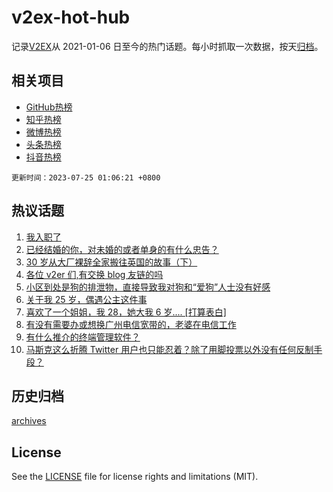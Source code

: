 # v2ex-hot-hub

 记录[V2EX](https://www.v2ex.com/)从 2021-01-06 日至今的热门话题。每小时抓取一次数据，按天[归档](archives)。
 
 ## 相关项目

- [GitHub热榜](https://github.com/lonnyzhang423/github-hot-hub)
- [知乎热榜](https://github.com/lonnyzhang423/zhihu-hot-hub)
- [微博热榜](https://github.com/lonnyzhang423/weibo-hot-hub)
- [头条热榜](https://github.com/lonnyzhang423/toutiao-hot-hub)
- [抖音热榜](https://github.com/lonnyzhang423/douyin-hot-hub)


 `更新时间：2023-07-25 01:06:21 +0800`

## 热议话题

1. [我入职了](https://www.v2ex.com/t/959084)
1. [已经结婚的你，对未婚的或者单身的有什么忠告？](https://www.v2ex.com/t/959198)
1. [30 岁从大厂裸辞全家搬往英国的故事（下）](https://www.v2ex.com/t/959091)
1. [各位 v2er 们,有交换 blog 友链的吗](https://www.v2ex.com/t/959167)
1. [小区到处是狗的排泄物，直接导致我对狗和“爱狗”人士没有好感](https://www.v2ex.com/t/959099)
1. [关于我 25 岁，偶遇公主这件事](https://www.v2ex.com/t/959112)
1. [喜欢了一个姐姐，我 28，她大我 6 岁.... [打算表白]](https://www.v2ex.com/t/959145)
1. [有没有需要办或想换广州电信宽带的，老婆在电信工作](https://www.v2ex.com/t/959100)
1. [有什么推介的终端管理软件？](https://www.v2ex.com/t/959114)
1. [马斯克这么折腾 Twitter 用户也只能忍着？除了用脚投票以外没有任何反制手段？](https://www.v2ex.com/t/959122)

## 历史归档

[archives](archives)

## License

See the [LICENSE](LICENSE) file for license rights and limitations (MIT).
